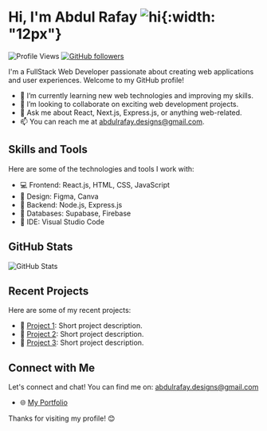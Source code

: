 # Hi, I'm Abdul Rafay ![hi](https://raw.githubusercontent.com/MartinHeinz/MartinHeinz/master/wave.gif){:width: "12px"}

![Profile Views](https://komarev.com/ghpvc/?username=RayLight-369)
[![GitHub followers](https://img.shields.io/github/followers/RayLight-369.svg?style=social&label=Follow&maxAge=2592000)](https://github.com/RayLight-369?tab=followers)

I'm a FullStack Web Developer passionate about creating web applications and user experiences. Welcome to my GitHub profile!

- 🌱 I’m currently learning new web technologies and improving my skills.
- 👯 I’m looking to collaborate on exciting web development projects.
- 💬 Ask me about React, Next.js, Express.js, or anything web-related.
- 📫 You can reach me at abdulrafay.designs@gmail.com.

## Skills and Tools

Here are some of the technologies and tools I work with:

- 💻 Frontend: React.js, HTML, CSS, JavaScript
- 📐 Design: Figma, Canva
- 🚀 Backend: Node.js, Express.js
- 🏦 Databases: Supabase, Firebase
- 🧰 IDE: Visual Studio Code

## GitHub Stats

![GitHub Stats](https://github-readme-stats.vercel.app/api?username=RayLight-369&show_icons=true&count_private=true&theme=dark)

## Recent Projects

Here are some of my recent projects:

- 🚀 [Project 1](link-to-project-1): Short project description.
- 🚀 [Project 2](link-to-project-2): Short project description.
- 🚀 [Project 3](link-to-project-3): Short project description.

## Connect with Me

Let's connect and chat! You can find me on:
abdulrafay.designs@gmail.com
- 🌐 [My Portfolio](https://portfolio.raylight.repl.co)
 <!---
- 🐦 [Twitter](https://twitter.com/your-twitter-handle)
- 💼 [LinkedIn](https://www.linkedin.com/in/your-linkedin-profile)
-->

Thanks for visiting my profile! 😊
